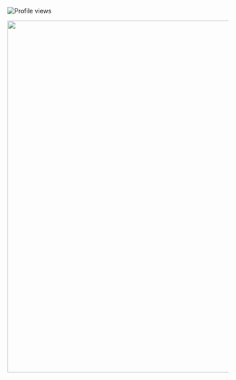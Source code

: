 ![Profile views](https://gpvc.arturio.dev/dipendra-sharma)  

<a href="https://github.com/ryo-ma/github-profile-trophy">
  <img width=800 src="https://github-profile-trophy.vercel.app/?username=dipendra-sharma&column=10"/>
</a>
